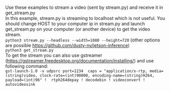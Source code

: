Use these examples to stream a video (sent by stream.py) and receive it in get_stream.py \
In this example, stream.py is streaming to localhost which is not useful. You should change HOST to your computer ip in stream.py and launch get_stream.py on your computer (or another device) to get the video stream. \
    `python3 stream.py --headless --width=1080 --height=720` (other options are possible https://github.com/dusty-nv/jetson-inference) \
    `python3 get_stream.py` \
To get the stream you can also use gstreamer (https://gstreamer.freedesktop.org/documentation/installing/) and use following command: \
    `gst-launch-1.0 -v udpsrc port=1234  caps = "application/x-rtp, media=(string)video, clock-rate=(int)90000, encoding-name=(string)H264, payload=(int)96" !  rtph264depay ! decodebin ! videoconvert ! autovideosink`